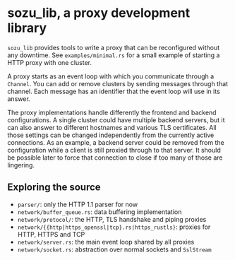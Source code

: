 # sozu_lib, a proxy development library

`sozu_lib` provides tools to write a proxy that can be reconfigured
without any downtime. See `examples/minimal.rs` for a small example
of starting a HTTP proxy with one cluster.

A proxy starts as an event loop with which you communicate through
a `Channel`. You can add or remove clusters by sending messages
through that channel. Each message has an identifier that the event
loop will use in its answer.

The proxy implementations handle differently the frontend and backend
configurations. A single cluster could have multiple backend
servers, but it can also answer to different hostnames and various
TLS certificates. All those settings can be changed independently
from the currently active connections. As an example, a backend
server could be removed from the configuration while a client
is still proxied through to that server. It should be possible later
to force that connection to close if too many of those are lingering.

## Exploring the source

- `parser/`: only the HTTP 1.1 parser for now
- `network/buffer_queue.rs`: data buffering implementation
- `network/protocol/`: the HTTP, TLS handshake and piping proxies
- `network/{{http|https_openssl|tcp}.rs|https_rustls}`: proxies for HTTP, HTTPS and TCP
- `network/server.rs`: the main event loop shared by all proxies
- `network/socket.rs`: abstraction over normal sockets and `SslStream`
